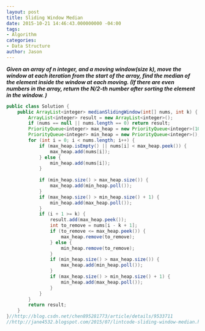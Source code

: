 ```yaml
---
layout: post
title: Sliding Window Median
date: 2015-10-21 14:46:43.000000000 -04:00
tags:
- Algorithm
categories:
- Data Structure
author: Jason
---
```

<p><strong><em>Given an array of n integer, and a moving window(size k), move the window at each iteration from the start of the array, find the median of the element inside the window at each moving. (If there are even numbers in the array, return the N/2-th number after sorting the element in the window. )</em></strong></p>


``` java
public class Solution {
    public ArrayList<integer> medianSlidingWindow(int[] nums, int k) {
        ArrayList<integer> result = new ArrayList<integer>();
        if (nums == null || nums.length == 0) return result;
        PriorityQueue<integer> max_heap = new PriorityQueue<integer>(10, Collections.reverseOrder());// 10 is initial capacity
        PriorityQueue<integer> min_heap = new PriorityQueue<integer>();
        for (int i = 0; i < nums.length; i++) {
            if (max_heap.isEmpty() || nums[i] < max_heap.peek()) {
                max_heap.add(nums[i]);
            } else {
                min_heap.add(nums[i]);
            }
            
            if (min_heap.size() > max_heap.size()) {
                max_heap.add(min_heap.poll());
            }
            if (max_heap.size() > min_heap.size() + 1) {
                min_heap.add(max_heap.poll());
            }
            if (i + 1 >= k) {
                result.add(max_heap.peek());
                int to_remove = nums[i - k + 1];
                if (to_remove <= max_heap.peek()) {
                    max_heap.remove(to_remove);
                } else {
                    min_heap.remove(to_remove);
                }
                if (min_heap.size() > max_heap.size()) {
                    max_heap.add(min_heap.poll());
                }
                if (max_heap.size() > min_heap.size() + 1) {
                    min_heap.add(max_heap.poll());
                }
            }
        }
        return result;
    }
}//http://blog.csdn.net/chen895281773/article/details/9533711
//http://jane4532.blogspot.com/2015/07/lintcode-sliding-window-median.html
```

